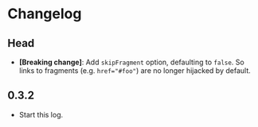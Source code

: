 # Changelog

## Head

- **[Breaking change]**: Add `skipFragment` option, defaulting to `false`.
  So links to fragments (e.g. `href="#foo"`) are no longer hijacked by default.

## 0.3.2

- Start this log.
